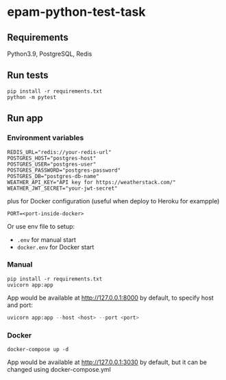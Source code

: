 # epam-python-test-task

## Requirements
Python3.9, PostgreSQL, Redis 

## Run tests
```python3
pip install -r requirements.txt
python -m pytest
```

## Run app
### Environment variables

```dotenv
REDIS_URL="redis://your-redis-url"
POSTGRES_HOST="postgres-host"
POSTGRES_USER="postgres-user"
POSTGRES_PASSWORD="postgres-password"
POSTGRES_DB="postgres-db-name"
WEATHER_API_KEY="API key for https://weatherstack.com/"
WEATHER_JWT_SECRET="your-jwt-secret"
```
plus for Docker configuration (useful when deploy to Heroku for exampple)
```dotenv
PORT=<port-inside-docker> 
```

Or use env file to setup:
- `.env` for manual start
- `docker.env` for Docker start 


### Manual

```python3
pip install -r requirements.txt
uvicorn app:app
```

App would be available at http://127.0.0.1:8000 by default, to specify host and port:
```python
uvicorn app:app --host <host> --port <port>
```

### Docker

```python3
docker-compose up -d
```

App would be available at http://127.0.0.1:3030 by default, but it can be changed using docker-compose.yml

